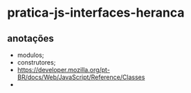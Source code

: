 # pratica-js-interfaces-heranca

## anotações

- modulos;
- construtores;
- https://developer.mozilla.org/pt-BR/docs/Web/JavaScript/Reference/Classes
- 